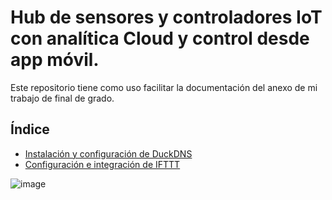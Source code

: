 # Hub de sensores y controladores IoT con analítica Cloud y control desde app móvil.
Este repositorio tiene como uso facilitar la documentación del anexo de mi trabajo de final de grado.
## Índice

- [Instalación y configuración de DuckDNS](DuckDNS.md)
- [Configuración e integración de IFTTT](IFTTT.md)

![image](https://user-images.githubusercontent.com/95376526/144662145-335d3724-cb80-4791-8c86-1d6c61cff928.png)
